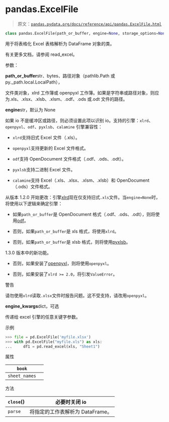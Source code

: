 # pandas.ExcelFile

> 原文：[`pandas.pydata.org/docs/reference/api/pandas.ExcelFile.html`](https://pandas.pydata.org/docs/reference/api/pandas.ExcelFile.html)

```py
class pandas.ExcelFile(path_or_buffer, engine=None, storage_options=None, engine_kwargs=None)
```

用于将表格化 Excel 表格解析为 DataFrame 对象的类。

有关更多文档，请参阅 read_excel。

参数：

**path_or_buffer**str、bytes、路径对象（pathlib.Path 或 py._path.local.LocalPath），

文件类对象，xlrd 工作簿或 openpyxl 工作簿。如果是字符串或路径对象，则应为.xls、.xlsx、.xlsb、.xlsm、.odf、.ods 或.odt 文件的路径。

**engine**str，默认为 None

如果 io 不是缓冲区或路径，则必须设置此项以识别 io。支持的引擎：`xlrd`、`openpyxl`、`odf`、`pyxlsb`、`calamine` 引擎兼容性：

+   `xlrd`支持旧式 Excel 文件（.xls）。

+   `openpyxl`支持更新的 Excel 文件格式。

+   `odf`支持 OpenDocument 文件格式（.odf、.ods、.odt）。

+   `pyxlsb`支持二进制 Excel 文件。

+   `calamine`支持 Excel（.xls、.xlsx、.xlsm、.xlsb）和 OpenDocument（.ods）文件格式。

从版本 1.2.0 开始更改：引擎[xlrd](https://xlrd.readthedocs.io/en/latest/)现在仅支持旧式`.xls`文件。当`engine=None`时，将使用以下逻辑来确定引擎：

+   如果`path_or_buffer`是 OpenDocument 格式（.odf、.ods、.odt），则将使用[odf](https://pypi.org/project/odfpy/)。

+   否则，如果`path_or_buffer`是 xls 格式，将使用`xlrd`。

+   否则，如果`path_or_buffer`是 xlsb 格式，则将使用[pyxlsb](https://pypi.org/project/pyxlsb/)。

1.3.0 版本中的新功能。

+   否则，如果安装了[openpyxl](https://pypi.org/project/openpyxl/)，则将使用`openpyxl`。

+   否则，如果安装了`xlrd >= 2.0`，将引发`ValueError`。

警告

请勿使用`xlrd`读取`.xlsx`文件时报告问题。这不受支持，请改用`openpyxl`。

**engine_kwargs**dict，可选

传递给 excel 引擎的任意关键字参数。

示例

```py
>>> file = pd.ExcelFile('myfile.xlsx')  
>>> with pd.ExcelFile("myfile.xls") as xls:  
...     df1 = pd.read_excel(xls, "Sheet1") 
```

属性

| `book` |  |
| --- | --- |
| `sheet_names` |  |

方法

| `close`() | 必要时关闭 io |
| --- | --- |
| `parse` | 将指定的工作表解析为 DataFrame。 |
